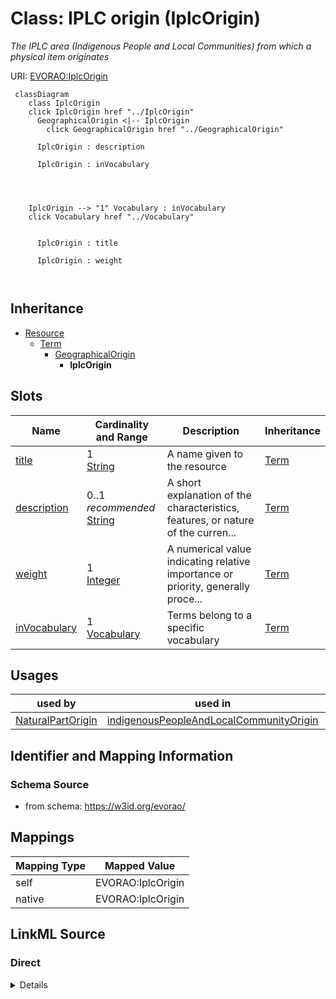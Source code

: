 

# Class: IPLC origin (IplcOrigin) 


_The IPLC area (Indigenous People and Local Communities) from which a physical item originates_





URI: [EVORAO:IplcOrigin](https://w3id.org/evorao/IplcOrigin)






```mermaid
 classDiagram
    class IplcOrigin
    click IplcOrigin href "../IplcOrigin"
      GeographicalOrigin <|-- IplcOrigin
        click GeographicalOrigin href "../GeographicalOrigin"
      
      IplcOrigin : description
        
      IplcOrigin : inVocabulary
        
          
    
    
    IplcOrigin --> "1" Vocabulary : inVocabulary
    click Vocabulary href "../Vocabulary"

        
      IplcOrigin : title
        
      IplcOrigin : weight
        
      
```





## Inheritance
* [Resource](Resource.md)
    * [Term](Term.md)
        * [GeographicalOrigin](GeographicalOrigin.md)
            * **IplcOrigin**



## Slots

| Name | Cardinality and Range | Description | Inheritance |
| ---  | --- | --- | --- |
| [title](title.md) | 1 <br/> [String](String.md) | A name given to the resource | [Term](Term.md) |
| [description](description.md) | 0..1 _recommended_ <br/> [String](String.md) | A short explanation of the characteristics, features, or nature of the curren... | [Term](Term.md) |
| [weight](weight.md) | 1 <br/> [Integer](Integer.md) | A numerical value indicating relative importance or priority, generally proce... | [Term](Term.md) |
| [inVocabulary](inVocabulary.md) | 1 <br/> [Vocabulary](Vocabulary.md) | Terms belong to a specific vocabulary | [Term](Term.md) |





## Usages

| used by | used in | type | used |
| ---  | --- | --- | --- |
| [NaturalPartOrigin](NaturalPartOrigin.md) | [indigenousPeopleAndLocalCommunityOrigin](indigenousPeopleAndLocalCommunityOrigin.md) | range | [IplcOrigin](IplcOrigin.md) |






## Identifier and Mapping Information







### Schema Source


* from schema: https://w3id.org/evorao/




## Mappings

| Mapping Type | Mapped Value |
| ---  | ---  |
| self | EVORAO:IplcOrigin |
| native | EVORAO:IplcOrigin |







## LinkML Source

<!-- TODO: investigate https://stackoverflow.com/questions/37606292/how-to-create-tabbed-code-blocks-in-mkdocs-or-sphinx -->

### Direct

<details>
```yaml
name: IplcOrigin
description: The IPLC area (Indigenous People and Local Communities) from which a
  physical item originates
title: IPLC origin
from_schema: https://w3id.org/evorao/
is_a: GeographicalOrigin

```
</details>

### Induced

<details>
```yaml
name: IplcOrigin
description: The IPLC area (Indigenous People and Local Communities) from which a
  physical item originates
title: IPLC origin
from_schema: https://w3id.org/evorao/
is_a: GeographicalOrigin
attributes:
  title:
    name: title
    description: A name given to the resource
    title: title
    comments:
    - 'The title of the item should be as short and descriptive as possible. E.g.
      for virus products it should basically be based on the following Pattern:

      ''Virus name'', ''virus host type'', ''collection year'', ''country of collection''
      ex ''suspected epidemiological origin'', ''genotype'', ''strain'', ''variant
      name or specific feature'
    from_schema: https://w3id.org/evorao/
    close_mappings:
    - rdfs:label
    - schema:name
    rank: 1000
    slot_uri: dct:title
    alias: title
    owner: IplcOrigin
    domain_of:
    - Term
    - Dataset
    - DataService
    - Publication
    - License
    - Certification
    range: string
    required: true
    multivalued: false
  description:
    name: description
    description: A short explanation of the characteristics, features, or nature of
      the current item
    title: description
    comments:
    - 'Describe this item in few lines. This description will serve as a summary to
      present the resource.

      '
    from_schema: https://w3id.org/evorao/
    exact_mappings:
    - schema:description
    close_mappings:
    - schema:description
    rank: 1000
    slot_uri: dct:description
    alias: description
    owner: IplcOrigin
    domain_of:
    - Term
    - Dataset
    - DataService
    - PersonOrOrganization
    - File
    - ContactPoint
    - License
    - Certification
    range: string
    required: false
    recommended: true
    multivalued: false
  weight:
    name: weight
    description: A numerical value indicating relative importance or priority, generally
      processed in ascending order. This weight helps prioritize content when organizing
      or processing data. Its value can be negative, with a default set to 0
    title: weight
    comments:
    - The lowest weighted Data providers are triggered first, this may be usefull
      to populate at first entities that are referenced by others (e.g. Version ahead
      of Rank ahead of Taxon)
    from_schema: https://w3id.org/evorao/
    close_mappings:
    - adms:status
    rank: 1000
    ifabsent: int(0)
    alias: weight
    owner: IplcOrigin
    domain_of:
    - Term
    - DataProvider
    range: integer
    required: true
    multivalued: false
  inVocabulary:
    name: inVocabulary
    description: Terms belong to a specific vocabulary
    title: in Vocabulary
    from_schema: https://w3id.org/evorao/
    close_mappings:
    - wdp:P972
    rank: 1000
    alias: inVocabulary
    owner: IplcOrigin
    domain_of:
    - Term
    range: Vocabulary
    required: true
    multivalued: false

```
</details>